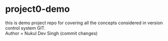 # project0-demo
this is demo project repo for covering all the concepts considered in version control system GIT.
<br>
Author = Nukul Dev Singh (commit changes)
